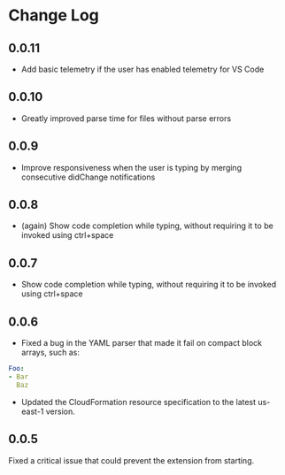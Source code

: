 # Change Log

## 0.0.11
- Add basic telemetry if the user has enabled telemetry for VS Code

## 0.0.10
- Greatly improved parse time for files without parse errors

## 0.0.9
- Improve responsiveness when the user is typing by merging consecutive didChange notifications

## 0.0.8
- (again) Show code completion while typing, without requiring it to be invoked using ctrl+space

## 0.0.7
- Show code completion while typing, without requiring it to be invoked using ctrl+space

## 0.0.6
- Fixed a bug in the YAML parser that made it fail on compact block arrays, such as:
```yaml
Foo:
- Bar
  Baz
```

- Updated the CloudFormation resource specification to the latest us-east-1 version.

## 0.0.5

Fixed a critical issue that could prevent the extension from starting.